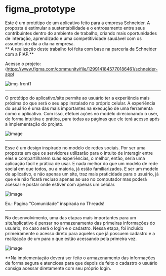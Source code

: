# figma_prototype
Este é um protótipo de um aplicativo feito para a empresa Schneider. 
A proposta é estimular a sustentabilidade e o entrosamento entre seus contribuintes dentro do ambiente de trabalho, criando mais oportunidades de interação, aprendizado e uma competitividade saudável com os assuntos do dia a dia na empresa.  
** A realização deste trabalho foi feita com base na parceria da Schneider com a FIAP.**

Acesse o projeto: (https://www.figma.com/community/file/1299141845770186461/schneider-app)

![img-front1](https://github.com/Ayla-Carolina/figma_prototype/assets/84017026/b2c06a4d-d6c9-456d-9622-505b0a1b3770)

-------------------------------------------------------------------------------------------------------------------------------------------

O protótipo do aplicativo/site permite ao usuário ter a experiência mais próxima do que será o seu app instalado no próprio celular. 
A experiência do usuário é uma das mais importantes na execução de uma ferramenta como o aplicativo. Com isso, efetuei ações no modelo direcionando o user, de forma intuitiva e prática, para todas as páginas que ele terá acesso após a implementação do projeto. 


![image](https://github.com/Ayla-Carolina/figma_prototype/assets/84017026/3081d597-dc05-4349-86c0-d303865d5212)


-------------------------------------------------------------------------------------------------------------------------------------------
Esse é um design inspirado no modelo de redes sociais. Por ser uma proposta em que os servidores utilizarão para o intuito de interagir entre eles e compartilharem suas experiências, o melhor, então, seria uma aplicação fácil e prática de usar. E nada melhor do que um modelo de rede social em que todos, ou a maioria, já estão familiarizados. 
E ser um modelo de aplicativo, e não apenas um site, traz mais praticidade para o usuário, já que ele não ficará recluso apenas ao uso no computador mas poderá acessar e postar onde estiver com apenas um celular.

![image](https://github.com/Ayla-Carolina/figma_prototype/assets/84017026/46b1aad6-c67f-442e-918b-5413e7e11856)

Ex.: Página "Comunidade" inspirada no Threads!

---------------------------------------------------------------------------------------------------------------------------------------
No desenvolvimento, uma das etapas mais importantes para um site/aplicativo é pensar no armazenamento das primeiras informações do usuário, no caso será o login e o cadastro. 
Nessa etapa, foi incluído primeiramente o acesso direto para aqueles que já possuem cadastro e a realização de um para o que estão acessando pela primeira vez. 

![image](https://github.com/Ayla-Carolina/figma_prototype/assets/84017026/5e50a2d9-ea16-4445-9953-a3450646c130)

**Na implementação deverá ser feito o armazenamento das informações de forma segura e atenciosa para que depois de feito o cadastro o usuário consiga acessar diretamente com seu próprio login. 
